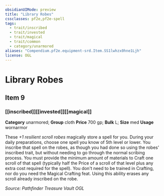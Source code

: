 ```yaml
---
obsidianUIMode: preview
title: "Library Robes"
cssclasses: pf2e,pf2e-spell
tags:
  - trait/inscribed
  - trait/invested
  - trait/magical
  - trait/common
  - category/unarmored
aliases: "Compendium.pf2e.equipment-srd.Item.SS1lwhzx0hne1Ljh"
license: OGL
---
```

# Library Robes
## Item 9
### [[inscribed]][[invested]][[magical]]

**Category** unarmored; **Group** cloth
**Price** 700 gp; 
**Bulk** L; **Size** med
**Usage** wornarmor

These _+1 resilient scroll robes_ magically store a spell for you. During your daily preparations, choose one spell you know of 5th level or lower. You inscribe that spell on the robes, as though you had done so using the robes' inscribed trait, but without needing to go through the normal scribing process. You must provide the minimum amount of materials to Craft one scroll of that spell (typically half the Price of a scroll of that level plus any extra cost required for the spell). You don't need to be trained in Crafting, nor do you need the Magical Crafting feat. Using this ability erases any scroll already inscribed on the robe.

*Source: Pathfinder Treasure Vault*
*OGL*